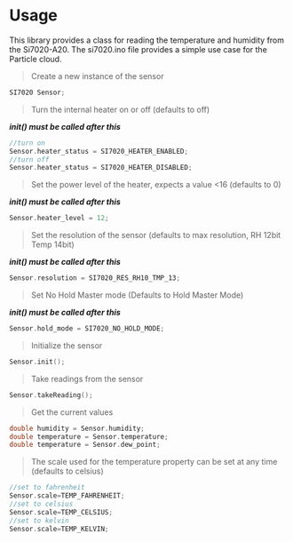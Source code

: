 # Usage

This library provides a class for reading the temperature and humidity from the Si7020-A20. The si7020.ino file provides a simple use case for the Particle cloud.

>Create a new instance of the sensor
```cpp
SI7020 Sensor;
```

>Turn the internal heater on or off (defaults to off)

***init() must be called after this***
```cpp
//turn on
Sensor.heater_status = SI7020_HEATER_ENABLED;
//turn off
Sensor.heater_status = SI7020_HEATER_DISABLED;
```

>Set the power level of the heater, expects a value <16 (defaults to 0)

***init() must be called after this***
```cpp
Sensor.heater_level = 12;
```

>Set the resolution of the sensor (defaults to max resolution, RH 12bit Temp 14bit)

***init() must be called after this***
```cpp
Sensor.resolution = SI7020_RES_RH10_TMP_13;
```

>Set No Hold Master mode (Defaults to Hold Master Mode)

***init() must be called after this***
```cpp
Sensor.hold_mode = SI7020_NO_HOLD_MODE;
```

>Initialize the sensor
```cpp
Sensor.init();
```

>Take readings from the sensor
```cpp
Sensor.takeReading();
```

>Get the current values
```cpp
double humidity = Sensor.humidity;
double temperature = Sensor.temperature;
double temperature = Sensor.dew_point;
```

>The scale used for the temperature property can be set at any time (defaults to celsius)
```cpp
//set to fahrenheit
Sensor.scale=TEMP_FAHRENHEIT;
//set to celsius
Sensor.scale=TEMP_CELSIUS;
//set to kelvin
Sensor.scale=TEMP_KELVIN;
